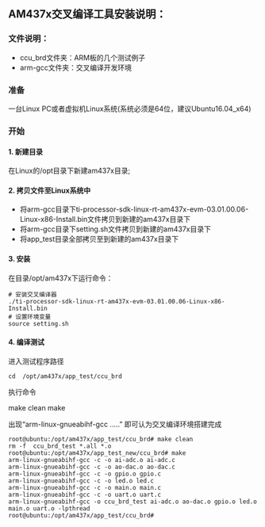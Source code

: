 ## AM437x交叉编译工具安装说明：

### 文件说明：

- ccu_brd文件夹：ARM板的几个测试例子
- arm-gcc文件夹：交叉编译开发环境

### 准备

一台Linux PC或者虚拟机Linux系统(系统必须是64位，建议Ubuntu16.04_x64)

### 开始

#### 1. 新建目录

在Linux的/opt目录下新建am437x目录;

#### 2. 拷贝文件至Linux系统中

- 将arm-gcc目录下ti-processor-sdk-linux-rt-am437x-evm-03.01.00.06-Linux-x86-Install.bin文件拷贝到新建的am437x目录下
- 将arm-gcc目录下setting.sh文件拷贝到新建的am437x目录下
- 将app_test目录全部拷贝至到新建的am437x目录下

#### 3. 安装

在目录/opt/am437x下运行命令：

```shell
# 安装交叉编译器
./ti-processor-sdk-linux-rt-am437x-evm-03.01.00.06-Linux-x86-Install.bin
# 设置环境变量
source setting.sh 
```

#### 4. 编译测试

进入测试程序路径
```shell
cd  /opt/am437x/app_test/ccu_brd
```

执行命令

make  clean
make

出现“arm-linux-gnueabihf-gcc .....” 即可认为交叉编译环境搭建完成

```shell
root@ubuntu:/opt/am437x/app_test/ccu_brd# make clean
rm -f  ccu_brd_test *.all *.o
root@ubuntu:/opt/am437x/app_test_new/ccu_brd# make
arm-linux-gnueabihf-gcc -c -o ai-adc.o ai-adc.c
arm-linux-gnueabihf-gcc -c -o ao-dac.o ao-dac.c
arm-linux-gnueabihf-gcc -c -o gpio.o gpio.c
arm-linux-gnueabihf-gcc -c -o led.o led.c
arm-linux-gnueabihf-gcc -c -o main.o main.c
arm-linux-gnueabihf-gcc -c -o uart.o uart.c
arm-linux-gnueabihf-gcc -o ccu_brd_test ai-adc.o ao-dac.o gpio.o led.o main.o uart.o -lpthread
root@ubuntu:/opt/am437x/app_test/ccu_brd# 
```



